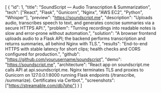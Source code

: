[
  {
"id": 1,
"title": "SoundScript — Audio Transcription & Summarization",
"tech": ["React", "Flask", "Gunicorn", "Nginx", "AWS EC2", "Python", "Whisper"],
"preview": "https://soundscript.me",
"description": "Uploads audio, transcribes speech to text, and generates concise summaries via a secure HTTPS API.",
"problem": "Turning recordings into readable notes is slow and error‑prone without automation.",
"solution": "A browser frontend uploads audio to a Flask API; the backend performs transcription and returns summaries, all behind Nginx with TLS.",
"results": "End-to-end HTTPS with stable latency for short clips; health checks and CORS configured for production.",
"github": "https://github.com/yourusername/soundscript",
"demo": "https://soundscript.me",
"architecture": "React app on soundscript.me calls API at api.soundscript.me. Nginx terminates TLS and proxies to Gunicorn on 127.0.0.1:8000 running Flask endpoints (/transcribe, /summarize). Certificates via Certbot.",
"screenshots": ["https://streamable.com/db7qhp"]
}
]
